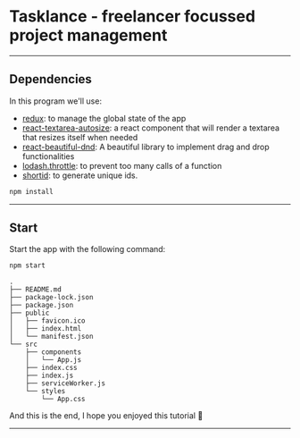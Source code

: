 # Tasklance - freelancer focussed project management

------

## Dependencies

In this program we'll use:
- [redux](https://redux.js.org): to manage the global state of the app
- [react-textarea-autosize](https://github.com/andreypopp/react-textarea-autosize): a react component that will render a textarea that resizes itself when needed
- [react-beautiful-dnd](https://github.com/atlassian/react-beautiful-dnd): A beautiful library to implement drag and drop functionalities
- [lodash.throttle](https://www.npmjs.com/package/lodash.throttle): to prevent too many calls of a function
- [shortid](https://github.com/dylang/shortid): to generate unique ids. 

```bash
npm install
```

------

## Start

Start the app with the following command:

```bash
npm start
```

```
.
├── README.md
├── package-lock.json
├── package.json
├── public
│   ├── favicon.ico
│   ├── index.html
│   └── manifest.json
└── src
    ├── components
    │   └── App.js
    ├── index.css
    ├── index.js
    ├── serviceWorker.js
    └── styles
        └── App.css
```



And this is the end, I hope you enjoyed this tutorial 🙏

------

